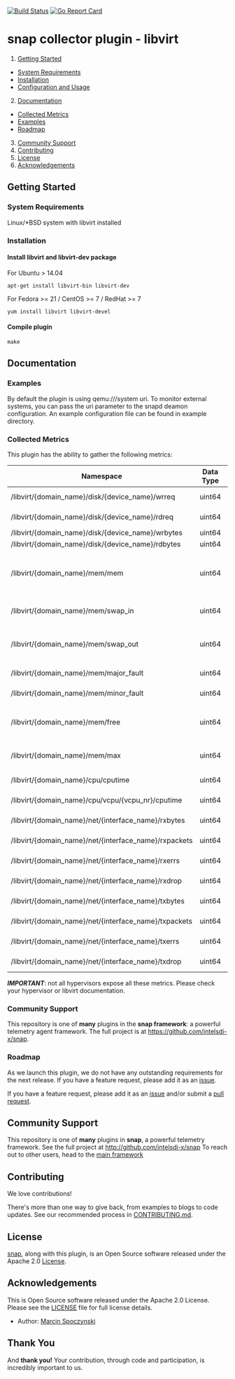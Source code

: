 [![Build Status](https://api.travis-ci.org/intelsdi-x/snap-plugin-collector-libvirt.svg)](https://travis-ci.org/intelsdi-x/snap-plugin-collector-libvirt )
[![Go Report Card](http://goreportcard.com/badge/intelsdi-x/snap-plugin-collector-libvirt)](http://goreportcard.com/report/intelsdi-x/snap-plugin-collector-libvirt)
# snap collector plugin - libvirt

1. [Getting Started](#getting-started)
  * [System Requirements](#system-requirements)
  * [Installation](#installation)
  * [Configuration and Usage](configuration-and-usage)
2. [Documentation](#documentation)
  * [Collected Metrics](#collected-metrics)
  * [Examples](#examples)
  * [Roadmap](#roadmap)
3. [Community Support](#community-support)
4. [Contributing](#contributing)
5. [License](#license)
6. [Acknowledgements](#acknowledgements)

## Getting Started

### System Requirements

Linux/*BSD system with libvirt installed

### Installation

#### Install libvirt and libvirt-dev package

For Ubuntu > 14.04
```
apt-get install libvirt-bin libvirt-dev
```
For Fedora >= 21 / CentOS >= 7 / RedHat >= 7
```
yum install libvirt libvirt-devel
```

#### Compile plugin
```
make
```

## Documentation

### Examples

By default the plugin is using qemu:///system uri. To monitor external
systems, you can pass the uri parameter to the snapd deamon configuration.
An example configuration file can be found in example directory.


### Collected Metrics
This plugin has the ability to gather the following metrics:

Namespace | Data Type | Description
----------|-----------|-----------------------
/libvirt/{domain_name}/disk/{device_name}/wrreq| uint64|Write Requests
/libvirt/{domain_name}/disk/{device_name}/rdreq| uint64|Read Requests
/libvirt/{domain_name}/disk/{device_name}/wrbytes| uint64|Write Bytes
/libvirt/{domain_name}/disk/{device_name}/rdbytes| uint64|Read Bytes
/libvirt/{domain_name}/mem/mem| uint64|Amount of memory specified on domain creation
/libvirt/{domain_name}/mem/swap_in| uint64|Amount of memory swapped in
/libvirt/{domain_name}/mem/swap_out| uint64|Amount of memory swapped out
/libvirt/{domain_name}/mem/major_fault| uint64|Number of major faults
/libvirt/{domain_name}/mem/minor_fault| uint64|Number of minor faults
/libvirt/{domain_name}/mem/free| uint64|Total amount of free memory
/libvirt/{domain_name}/mem/max| uint64|Total amount of memory
/libvirt/{domain_name}/cpu/cputime| uint64|Cputime ( all vcpus )
/libvirt/{domain_name}/cpu/vcpu/{vcpu_nr}/cputime| uint64|Cputime for one vcpu
/libvirt/{domain_name}/net/{interface_name}/rxbytes| uint64|Bytes received
/libvirt/{domain_name}/net/{interface_name}/rxpackets| uint64|Packets received
/libvirt/{domain_name}/net/{interface_name}/rxerrs| uint64|Errors on receive
/libvirt/{domain_name}/net/{interface_name}/rxdrop| uint64|Drops on receive
/libvirt/{domain_name}/net/{interface_name}/txbytes| uint64|Bytes transmitted
/libvirt/{domain_name}/net/{interface_name}/txpackets| uint64|Packets transmitted
/libvirt/{domain_name}/net/{interface_name}/txerrs| uint64|Errors on transmit
/libvirt/{domain_name}/net/{interface_name}/txdrop| uint64|Drops on transmit

**_IMPORTANT_**: not all hypervisors expose all these metrics. Please check
your hypervisor or libvirt documentation.

### Community Support
This repository is one of **many** plugins in the **snap framework**: a powerful telemetry agent framework.
The full project is at https://github.com/intelsdi-x/snap.

### Roadmap
As we launch this plugin, we do not have any outstanding requirements for the next release. If you have a feature request, please add it as an [issue](https://github.com/intelsdi-x/snap-plugin-collector-libvirt/issues).

If you have a feature request, please add it as an [issue](https://github.com/intelsdi-x/snap-plugin-collector-libvirt/issues/new) and/or submit a [pull request](https://github.com/intelsdi-x/snap-plugin-collector-libvirt/pulls).

## Community Support
This repository is one of **many** plugins in **snap**, a powerful telemetry framework. See the full project at http://github.com/intelsdi-x/snap To reach out to other users, head to the [main framework](https://github.com/intelsdi-x/snap#community-support)

## Contributing
We love contributions!

There's more than one way to give back, from examples to blogs to code updates. See our recommended process in [CONTRIBUTING.md](CONTRIBUTING.md).

## License
[snap](http://github.com/intelsdi-x/snap), along with this plugin, is an Open Source software released under the Apache 2.0 [License](LICENSE).

## Acknowledgements
This is Open Source software released under the Apache 2.0 License. Please see the [LICENSE](LICENSE) file for full license details.

* Author: [Marcin Spoczynski](https://github.com/sandlbn/)

## Thank You
And **thank you!** Your contribution, through code and participation, is incredibly important to us.

